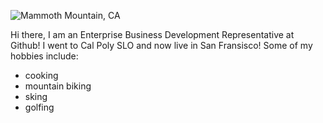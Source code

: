 ![Mammoth Mountain, CA](img/mammoth.jpg)

Hi there, I am an Enterprise Business Development Representative at Github! I went to Cal Poly SLO and now live in San Fransisco!
Some of my hobbies include:
- cooking
- mountain biking
- sking
- golfing
